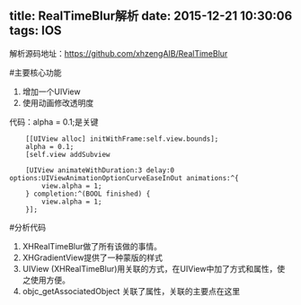 title: RealTimeBlur解析
date: 2015-12-21 10:30:06
tags: IOS
---
解析源码地址：https://github.com/xhzengAIB/RealTimeBlur

#主要核心功能
1.	增加一个UIView
2. 使用动画修改透明度

代码：alpha = 0.1;是关键

```oc
	[[UIView alloc] initWithFrame:self.view.bounds];  
	alpha = 0.1;
	[self.view addSubview
```

```oc
	[UIView animateWithDuration:3 delay:0 	options:UIViewAnimationOptionCurveEaseInOut animations:^{
        view.alpha = 1;
	} completion:^(BOOL finished) {
        view.alpha = 1;
	}];
```

#分析代码
1. XHRealTimeBlur做了所有该做的事情。
2. XHGradientView提供了一种蒙版的样式
3. UIView (XHRealTimeBlur)用关联的方式，在UIView中加了方式和属性，使之使用方便。
4. objc_getAssociatedObject 关联了属性，关联的主要点在这里

<!--more-->

